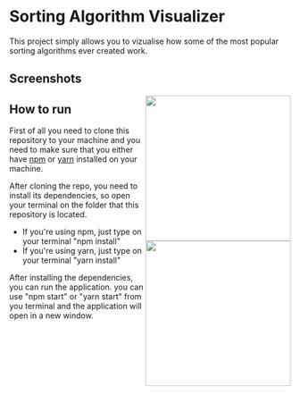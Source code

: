 # Sorting Algorithm Visualizer

This project simply allows you to vizualise how some of the most popular sorting algorithms ever created work.

## Screenshots

<img width="260" align="right" style="display:block" src="Screenshots/ScreenRecorderProject1.gif">
<img width="260" align="right" src="Screenshots/Sorting_1.gif">

## How to run

First of all you need to clone this repository to your machine and you need to make sure that you either have [npm](https://www.npmjs.com/get-npm) or [yarn](https://yarnpkg.com/en/) installed on your machine.

After cloning the repo, you need to install its dependencies, so open your terminal on the folder that this repository is located.
* If you're using npm, just type on your terminal "npm install"
* If you're using yarn, just type on your terminal "yarn install"

After installing the dependencies, you can run the application. you can use "npm start" or "yarn start" from you terminal and the application will open in a new window.
